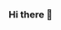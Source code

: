 ### Hi there 👋

<!--
**tamirudiriba/tamirudiriba** is a ✨ _special_ ✨ repository because its `README.md` (this file) appears on your GitHub profile.

Here are some ideas to get you started:

- 🔭 I’m currently working on eact Js and Node js 
- 🌱 I’m currently learning devops
- 👯 I’m looking to collaborate on OpenSource Projects
- 🤔 Take a look to my Projects https://github.com/tamirudiriba 
- 📫 How to reach me: tamirudirroaau@gmail.com

-->
